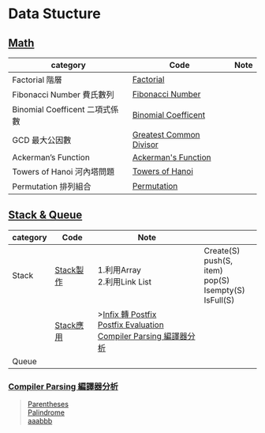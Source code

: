 # Data Stucture
## [Math](https://github.com/thezu-twt/DS_1/tree/main/Math)
|category|Code|Note|
|---|---|---|
|Factorial 階層|[Factorial](https://github.com/thezu-twt/DS_1/blob/main/Math/Factorial)||
|Fibonacci Number 費氏數列|[Fibonacci Number](https://github.com/thezu-twt/DS_1/blob/main/Math/FibonacciNumber)||
|Binomial Coefficent 二項式係數|[Binomial Coefficent](https://github.com/thezu-twt/DS_1/blob/main/Math/BinomialCoefficent)||
|GCD 最大公因數|[Greatest Common Divisor](https://github.com/thezu-twt/DS_1/blob/main/Math/GreatestCommonDivisor)||
|Ackerman’s Function|[Ackerman's Function](https://github.com/thezu-twt/DS_1/blob/main/Math/AckermansFunction)||
|Towers of Hanoi 河內塔問題|[Towers of Hanoi](https://github.com/thezu-twt/DS_1/blob/main/Math/TowersofHanoi)||
|Permutation 排列組合|[Permutation](https://github.com/thezu-twt/DS_1/blob/main/Math/Permutation)||

## [Stack & Queue](https://github.com/thezu-twt/DS_1/tree/main/Stack%26Queue)
|category|Code|Note||
|---|---|---|---|
|Stack|[Stack製作](https://github.com/thezu-twt/DS_1/blob/main/Stack%26Queue/Stack)|1.利用Array<br>2.利用Link List<br>|Create(S)<br>push(S, item)<br>pop(S)<br>Isempty(S)<br>IsFull(S)<br>|
||[Stack應用](https://github.com/thezu-twt/DS_1/tree/main/Stack%26Queue/StackApp)|>[Infix 轉 Postfix](https://github.com/thezu-twt/DS_1/blob/main/Stack%26Queue/StackApp/InfixtoPostfix)<br>[Postfix Evaluation](https://github.com/thezu-twt/DS_1/blob/main/Stack%26Queue/StackApp/PostfixEvaluation)<br>[Compiler Parsing 編譯器分析](https://github.com/thezu-twt/DS_1/tree/main/Stack%26Queue/StackApp/CompilerParsing)<br>||
|Queue||||

### [Compiler Parsing 編譯器分析](https://github.com/thezu-twt/DS_1/tree/main/Stack%26Queue/StackApp/CompilerParsing)
>[Parentheses](https://github.com/thezu-twt/DS_1/blob/main/Stack%26Queue/StackApp/CompilerParsing/Parentheses)<br>
>[Palindrome](https://github.com/thezu-twt/DS_1/blob/main/Stack%26Queue/StackApp/CompilerParsing/Palindrome)<br>
>[aaabbb](https://github.com/thezu-twt/DS_1/blob/main/Stack%26Queue/StackApp/CompilerParsing/aaabbb)

